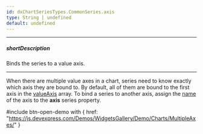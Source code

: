 ```yaml
---
id: dxChartSeriesTypes.CommonSeries.axis
type: String | undefined
default: undefined
---
```

---
##### shortDescription
Binds the series to a value axis.

---
When there are multiple value axes in a chart, series need to know exactly which axis they are bound to. By default, all of them are bound to the first axis in the [valueAxis](/api-reference/10%20UI%20Components/dxChart/1%20Configuration/valueAxis '/Documentation/ApiReference/UI_Components/dxChart/Configuration/valueAxis/') array. To bind a series to another axis, assign the [name](/api-reference/10%20UI%20Components/dxChart/1%20Configuration/valueAxis/name.md '/Documentation/ApiReference/UI_Components/dxChart/Configuration/valueAxis/#name') of the axis to the **axis** series property.

#include btn-open-demo with {
    href: "https://js.devexpress.com/Demos/WidgetsGallery/Demo/Charts/MultipleAxes/"
}